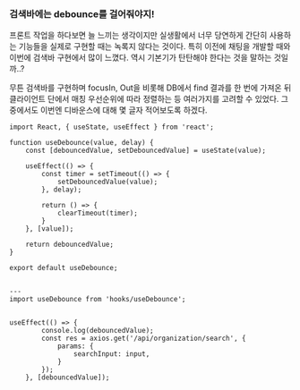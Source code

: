 ### 검색바에는 debounce를 걸어줘야지!

프론트 작업을 하다보면 늘 느끼는 생각이지만 실생활에서 너무 당연하게 간단히 사용하는 기능들을 실제로 구현할 때는 녹록지 않다는 것이다. 특히 이전에 채팅을 개발할 때와 이번에 검색바 구현에서 많이 느꼈다. 
역시 기본기가 탄탄해야 한다는 것을 말하는 것일까..?

무튼 검색바를 구현하며 focusIn, Out을 비롯해 DB에서 find 결과를 한 번에 가져온 뒤 클라이언트 단에서 매칭 우선순위에 따라 정렬하는 등 여러가지를 고려할 수 있었다.
그 중에서도 이번엔 디바운스에 대해 몇 글자 적어보도록 하겠다.

```
import React, { useState, useEffect } from 'react';

function useDebounce(value, delay) {
	const [debouncedValue, setDebouncedValue] = useState(value);
	
	useEffect(() => {
		const timer = setTimeout(() => {
			setDebouncedValue(value);
		}, delay);
		
		return () => {
			clearTimeout(timer);
		}
	}, [value]);
	
	return debouncedValue;
}

export default useDebounce;


---
import useDebounce from 'hooks/useDebounce';


useEffect(() => {
		console.log(debouncedValue);
		const res = axios.get('/api/organization/search', {
			params: {
				searchInput: input,
			}
		});
	}, [debouncedValue]);
	
```
